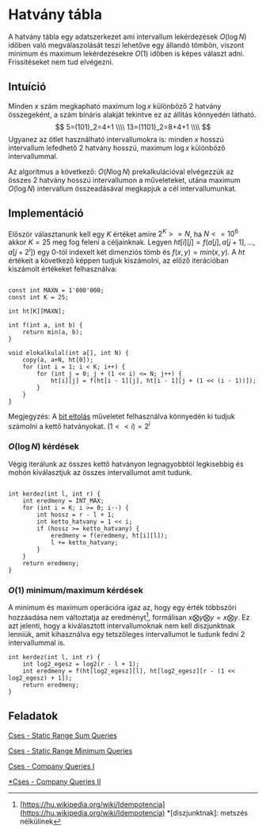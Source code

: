 # Hatvány tábla

A hatvány tábla egy adatszerkezet ami intervallum lekérdezések $O(\log N)$ időben való
megválaszolását teszi lehetőve egy állandó tömbön, viszont minimum és
maximum lekérdezésekre $O(1)$ időben is képes választ adni. Frissitéseket 
nem tud elvégezni. 

## Intuíció

Minden $x$ szám megkapható maximum $\log x$ különböző $2$ hatvány összegeként, a szám
bináris alakját tekintve ez az állítás könnyedén látható.
$$
5=(101)_2=4+1 \\\\
13=(1101)_2=8+4+1 \\\\
$$
Ugyanez az ötlet használható intervallumokra is: minden $x$ hosszú intervallum lefedhető
$2$ hatvány hosszú, maximum $\log x$ különböző intervallummal. 

Az algoritmus a következő: $O(N\log N)$ prekalkulációval elvégezzük az összes $2$ hatvány hosszú intervallumon a
műveleteket, utána maximum $O(\log N)$ intervallum összeadásával megkapjuk a
cél intervallumunkat.

## Implementáció

Először választanunk kell egy $K$ értéket amire $2^K >= N$, ha $N <= 10^6$ akkor $K = 25$ meg fog feleni a céljainknak.
Legyen $ht[i][j] = f(a[j], a[j+1], ..., a[j+2^i])$ egy 0-tól indexelt két dimenziós tömb és
$f(x, y) = min(x, y)$. 
A $ht$ értékeit a következő képpen tudjuk kiszámolni, az előző iterációban kiszámolt
értékeket felhasználva:


``` { .prettyprint }

const int MAXN = 1'000'000;
const int K = 25;

int ht[K][MAXN];

int f(int a, int b) {
    return min(a, b);
}

void elokalkulal(int a[], int N) {
    copy(a, a+N, ht[0]);
    for (int i = 1; i < K; i++) {
        for (int j = 0; j + (1 << i) <= N; j++) {
            ht[i][j] = f(ht[i - 1][j], ht[i - 1][j + (1 << (i - 1))]);
        }
    }
}

```
Megjegyzés: A [bit eltolás](https://hu.wikipedia.org/wiki/Bitm%C5%B1velet#Aritmetikai_eltol%C3%A1s) műveletet felhasználva könnyedén ki tudjuk számolni a
kettő hatványokat. $(1<<i) = 2^i$  

### $O(\log N)$ kérdések

Végig iterálunk az összes kettő hatványon legnagyobbtól legkisebbig
és mohón kiválasztjuk az összes intervallumot amit tudunk.

``` {.prettyprint }

int kerdez(int l, int r) {
    int eredmeny = INT_MAX;
    for (int i = K; i >= 0; i--) {
        int hossz = r - l + 1;
        int ketto_hatvany = 1 << i;
        if (hossz >= ketto_hatvany) {
            eredmeny = f(eredmeny, ht[i][l]);
            l += ketto_hatvany;
        }
    }
    return eredmeny;
}

```

### $O(1)$ minimum/maximum kérdések

A minimum és maximum operációra igaz az, hogy egy érték többszöri hozzáadása nem
változtatja az eredményt[^1], formálisan $x \bigotimes y \bigotimes y = x \bigotimes y$.
Ez azt jelenti, hogy a kiválasztott intervallumoknak nem kell diszjunktnak lenniük,
amit kihasználva egy tetszőleges intervallumot le tudunk fedni $2$ intervallummal is.

``` {.prettyprint }
int kerdez(int l, int r) {
    int log2_egesz = log2(r - l + 1);
    int eredmeny = f(ht[log2_egesz][l], ht[log2_egesz][r - (1 << log2_egesz) + 1]);
    return eredmeny;
}
```

## Feladatok

[Cses - Static Range Sum Queries](https://cses.fi/problemset/task/1646)

[Cses - Static Range Minimum Queries](https://cses.fi/problemset/task/1647)

[Cses - Company Queries I](https://cses.fi/problemset/task/1687)

[*Cses - Company Queries II](https://cses.fi/problemset/task/1688)

[^1]: [https://hu.wikipedia.org/wiki/Idempotencia](https://hu.wikipedia.org/wiki/Idempotencia)
*[diszjunktnak]: metszés nélkülinek